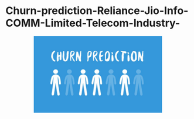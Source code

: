 # Churn-prediction-Reliance-Jio-Info-COMM-Limited-Telecom-Industry-

<p align="center">
  <img src="1_8_Md5Ns2OKeW9F8XRRCMKg.jpeg" width="350" title="Churn-prediction">

</p>

